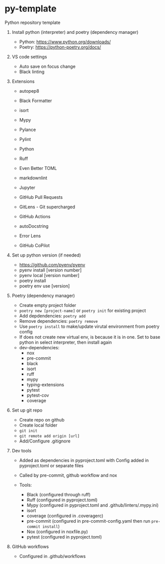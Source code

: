 # py-template

Python repository template

1. Install python (interpreter) and poetry (dependency manager)
    - Python: <https://www.python.org/downloads/>
    - Poetry: <https://python-poetry.org/docs/>

2. VS code settings
    - Auto save on focus change
    - Black linting

3. Extensions
    - autopep8
    - Black Formatter
    - isort
    - Mypy
    - Pylance
    - Pylint
    - Python
    - Ruff

    - Even Better TOML
    - markdownlint
    - Jupyter

    - GitHub Pull Requests
    - GitLens - Git supercharged
    - GitHub Actions

    - autoDocstring
    - Error Lens
    - GitHub CoPilot

4. Set up python version (if needed)
    - <https://github.com/pyenv/pyenv>
    - pyenv install [version number]
    - pyenv local [version number]
    - poetry install
    - poetry env use [version]

5. Poetry (dependency manager)
    - Create empty project folder
    - ```poetry new [project-name]``` or ```poetry init``` for existing project
    - Add depdendencies: ```poetry add```
    - Remove dependencies: ```poetry remove```
    - Use ```poetry install``` to make/update virutal environment from poetry config
    - If does not create new virtual env, is because it is in one. Set to base python in select interpreter, then install again
    - dev-dependencies:
        - nox
        - pre-commit
        - black
        - isort
        - ruff
        - mypy
        - typing-extensions
        - pytest
        - pytest-cov
        - coverage

6. Set up git repo
    - Create repo on github
    - Create local folder
    - ```git init```
    - ```git remote add origin [url]```
    - Add/Configure .gitignore

7. Dev tools
    - Added as dependencies in pyproject.toml with Config added in pyproject.toml or separate files
    - Called by pre-commit, github workflow and nox
    - Tools:

        - Black (configured through ruff)
        - Ruff (configured in pyproject.toml)
        - Mypy (configured in pyproject.toml and .github/linters/.mypy.ini)
        - isort
        - coverage (configured in .coveragerc)
        - pre-commit (configured in pre-commit-config.yaml then run ```pre-commit install```)
        - Nox (configured in noxfile.py)
        - pytest (configured in pyproject.toml)

8. GitHub workflows
    - Configured in .github/workflows
